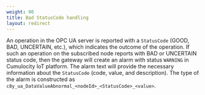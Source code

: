 ```yaml
---
weight: 90
title: Bad StatusCode handling
layout: redirect
---
```


An operation in the OPC UA server is reported with a `StatusCode` (GOOD, BAD, UNCERTAIN, etc.), which indicates the outcome of the operation.
If such an operation on the subscribed node reports with BAD or UNCERTAIN status code, then the gateway will create an alarm with status `WARNING` in Cumulocity IoT platform.
The alarm text will provide the necessary information about the `StatusCode` (code, value, and description). 
The type of the alarm is constructed as `c8y_ua_DataValueAbnormal_<nodeId>_<StatusCode>_<value>`.